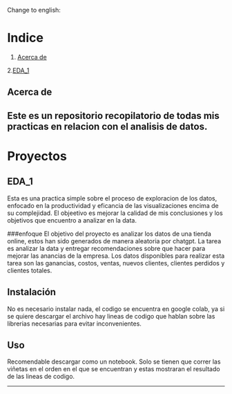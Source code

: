 Change to english: 
# Indice

1. [Acerca de](#Acerca-de)
   
2.[EDA_1](#EDA_1)

## Acerca de

Este es un repositorio recopilatorio de todas mis practicas en relacion con el analisis de datos.
---

# Proyectos 

## EDA_1
Esta es una practica simple sobre el proceso de exploracion de los datos, enfocado en la productividad y eficancia de las visualizaciones encima de su complejidad. El objeetivo es mejorar 
la calidad de mis conclusiones y los objetivos que encuentro a analizar en la data.

###enfoque
El objetivo del proyecto es analizar los datos de una tienda online, estos han sido generados de manera aleatoria por chatgpt. La tarea es analizar la data y entregar recomendaciones sobre 
que hacer para mejorar las anancias de la empresa. Los datos disponibles para realizar esta tarea son las ganancias, costos, ventas, nuevos clientes, clientes perdidos y clientes totales.

## Instalación

No es necesario instalar nada, el codigo se encuentra en google colab, ya si se quiere descargar el archivo hay lineas de codigo que hablan sobre las librerias necesarias para evitar inconvenientes.


## Uso

Recomendable descargar como un notebook. Solo se tienen que correr las viñetas en el orden en el que se encuentran y estas mostraran el resultado de las lineas de codigo.


---

